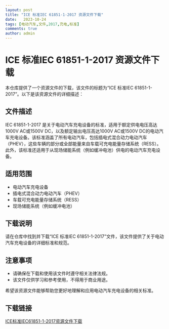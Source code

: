 ```yaml
---
layout: post
title: "ICE 标准IEC 61851-1-2017 资源文件下载"
date:   2023-10-24
tags: [电动汽车,文件,2017,充电,标准]
comments: true
author: admin
---
```

# ICE 标准IEC 61851-1-2017 资源文件下载

本仓库提供了一个资源文件的下载，该文件的标题为“ICE 标准IEC 61851-1-2017”。以下是该资源文件的详细描述：

## 文件描述

IEC 61851-1-2017 是关于电动汽车充电设备的标准，适用于额定供电电压高达1000V AC或1500V DC，以及额定输出电压高达1000V AC或1500V DC的电动汽车充电设备。该标准涵盖了所有电动汽车，包括插电式混合动力电动汽车（PHEV），这些车辆的部分或全部能量来自车载可充电能量存储系统（RESS）。此外，该标准还适用于从现场储能系统（例如缓冲电池）供电的电动汽车充电设备。

## 适用范围

- 电动汽车充电设备
- 插电式混合动力电动汽车（PHEV）
- 车载可充电能量存储系统（RESS）
- 现场储能系统（例如缓冲电池）

## 下载说明

请在仓库中找到并下载“ICE 标准IEC 61851-1-2017”文件，该文件提供了关于电动汽车充电设备的详细标准和规范。

## 注意事项

- 请确保在下载和使用该文件时遵守相关法律法规。
- 该文件仅供学习和参考使用，不得用于商业用途。

希望该资源文件能够帮助您更好地理解和应用电动汽车充电设备的相关标准。

## 下载链接

[ICE标准IEC61851-1-2017资源文件下载](https://pan.quark.cn/s/efedffcb2f98)